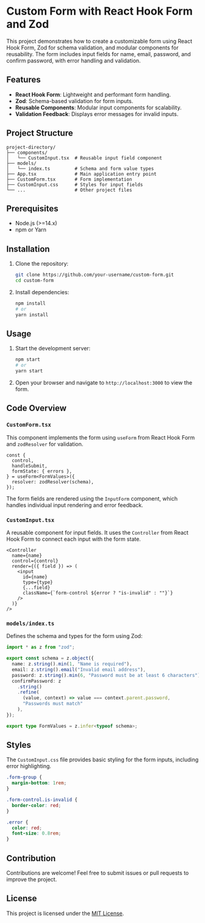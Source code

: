 # Custom Form with React Hook Form and Zod

This project demonstrates how to create a customizable form using React Hook Form, Zod for schema validation, and modular components for reusability. The form includes input fields for name, email, password, and confirm password, with error handling and validation.

## Features

- **React Hook Form**: Lightweight and performant form handling.
- **Zod**: Schema-based validation for form inputs.
- **Reusable Components**: Modular input components for scalability.
- **Validation Feedback**: Displays error messages for invalid inputs.

## Project Structure

```
project-directory/
├── components/
│   └── CustomInput.tsx  # Reusable input field component
├── models/
│   └── index.ts         # Schema and form value types
├── App.tsx              # Main application entry point
├── CustomForm.tsx       # Form implementation
├── CustomInput.css      # Styles for input fields
└── ...                  # Other project files
```

## Prerequisites

- Node.js (>=14.x)
- npm or Yarn

## Installation

1. Clone the repository:
   ```bash
   git clone https://github.com/your-username/custom-form.git
   cd custom-form
   ```
2. Install dependencies:
   ```bash
   npm install
   # or
   yarn install
   ```

## Usage

1. Start the development server:
   ```bash
   npm start
   # or
   yarn start
   ```
2. Open your browser and navigate to `http://localhost:3000` to view the form.

## Code Overview

### `CustomForm.tsx`

This component implements the form using `useForm` from React Hook Form and `zodResolver` for validation.

```tsx
const {
  control,
  handleSubmit,
  formState: { errors },
} = useForm<FormValues>({
  resolver: zodResolver(schema),
});
```

The form fields are rendered using the `InputForm` component, which handles individual input rendering and error feedback.

### `CustomInput.tsx`

A reusable component for input fields. It uses the `Controller` from React Hook Form to connect each input with the form state.

```tsx
<Controller
  name={name}
  control={control}
  render={({ field }) => (
    <input
      id={name}
      type={type}
      {...field}
      className={`form-control ${error ? "is-invalid" : ""}`}
    />
  )}
/>
```

### `models/index.ts`

Defines the schema and types for the form using Zod:

```ts
import * as z from "zod";

export const schema = z.object({
  name: z.string().min(1, "Name is required"),
  email: z.string().email("Invalid email address"),
  password: z.string().min(6, "Password must be at least 6 characters"),
  confirmPassword: z
    .string()
    .refine(
      (value, context) => value === context.parent.password,
      "Passwords must match"
    ),
});

export type FormValues = z.infer<typeof schema>;
```

## Styles

The `CustomInput.css` file provides basic styling for the form inputs, including error highlighting.

```css
.form-group {
  margin-bottom: 1rem;
}

.form-control.is-invalid {
  border-color: red;
}

.error {
  color: red;
  font-size: 0.8rem;
}
```

## Contribution

Contributions are welcome! Feel free to submit issues or pull requests to improve the project.

## License

This project is licensed under the [MIT License](LICENSE).
